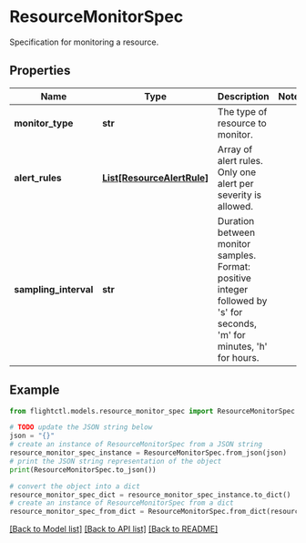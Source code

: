 # ResourceMonitorSpec

Specification for monitoring a resource.

## Properties

Name | Type | Description | Notes
------------ | ------------- | ------------- | -------------
**monitor_type** | **str** | The type of resource to monitor. | 
**alert_rules** | [**List[ResourceAlertRule]**](ResourceAlertRule.md) | Array of alert rules. Only one alert per severity is allowed. | 
**sampling_interval** | **str** | Duration between monitor samples. Format: positive integer followed by &#39;s&#39; for seconds, &#39;m&#39; for minutes, &#39;h&#39; for hours. | 

## Example

```python
from flightctl.models.resource_monitor_spec import ResourceMonitorSpec

# TODO update the JSON string below
json = "{}"
# create an instance of ResourceMonitorSpec from a JSON string
resource_monitor_spec_instance = ResourceMonitorSpec.from_json(json)
# print the JSON string representation of the object
print(ResourceMonitorSpec.to_json())

# convert the object into a dict
resource_monitor_spec_dict = resource_monitor_spec_instance.to_dict()
# create an instance of ResourceMonitorSpec from a dict
resource_monitor_spec_from_dict = ResourceMonitorSpec.from_dict(resource_monitor_spec_dict)
```
[[Back to Model list]](../README.md#documentation-for-models) [[Back to API list]](../README.md#documentation-for-api-endpoints) [[Back to README]](../README.md)


